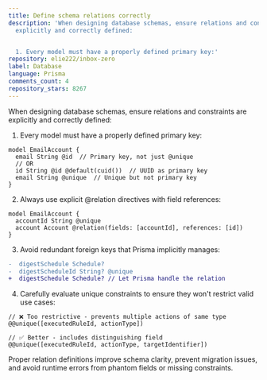 ```yaml
---
title: Define schema relations correctly
description: 'When designing database schemas, ensure relations and constraints are
  explicitly and correctly defined:


  1. Every model must have a properly defined primary key:'
repository: elie222/inbox-zero
label: Database
language: Prisma
comments_count: 4
repository_stars: 8267
---
```


When designing database schemas, ensure relations and constraints are explicitly and correctly defined:

1. Every model must have a properly defined primary key:
```prisma
model EmailAccount {
  email String @id  // Primary key, not just @unique
  // OR
  id String @id @default(cuid())  // UUID as primary key
  email String @unique  // Unique but not primary key
}
```

2. Always use explicit @relation directives with field references:
```prisma
model EmailAccount {
  accountId String @unique
  account Account @relation(fields: [accountId], references: [id])
}
```

3. Avoid redundant foreign keys that Prisma implicitly manages:
```diff
-  digestSchedule Schedule?
-  digestScheduleId String? @unique
+  digestSchedule Schedule? // Let Prisma handle the relation
```

4. Carefully evaluate unique constraints to ensure they won't restrict valid use cases:
```prisma
// ❌ Too restrictive - prevents multiple actions of same type
@@unique([executedRuleId, actionType])

// ✅ Better - includes distinguishing field
@@unique([executedRuleId, actionType, targetIdentifier])
```

Proper relation definitions improve schema clarity, prevent migration issues, and avoid runtime errors from phantom fields or missing constraints.
